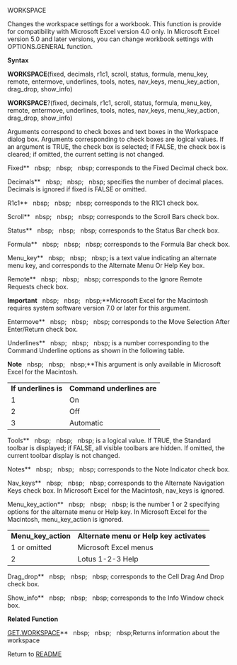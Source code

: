 WORKSPACE

Changes the workspace settings for a workbook. This function is provide
for compatibility with Microsoft Excel version 4.0 only. In Microsoft
Excel version 5.0 and later versions, you can change workbook settings
with OPTIONS.GENERAL function.

**Syntax**

**WORKSPACE**(fixed, decimals, r1c1, scroll, status, formula, menu\_key,
remote, entermove, underlines, tools, notes, nav\_keys,
menu\_key\_action, drag\_drop, show\_info)

**WORKSPACE**?(fixed, decimals, r1c1, scroll, status, formula,
menu\_key, remote, entermove, underlines, tools, notes, nav\_keys,
menu\_key\_action, drag\_drop, show\_info)

Arguments correspond to check boxes and text boxes in the Workspace
dialog box. Arguments corresponding to check boxes are logical values.
If an argument is TRUE, the check box is selected; if FALSE, the check
box is cleared; if omitted, the current setting is not changed.

Fixed**&nbsp;&nbsp;&nbsp;nbsp;&nbsp;&nbsp;&nbsp;nbsp;&nbsp;&nbsp;&nbsp;nbsp;&nbsp;corresponds to the Fixed Decimal check box.

Decimals**&nbsp;&nbsp;&nbsp;nbsp;&nbsp;&nbsp;&nbsp;nbsp;&nbsp;&nbsp;&nbsp;nbsp;&nbsp;specifies the number of decimal places.
Decimals is ignored if fixed is FALSE or omitted.

R1c1**&nbsp;&nbsp;&nbsp;nbsp;&nbsp;&nbsp;&nbsp;nbsp;&nbsp;&nbsp;&nbsp;nbsp;&nbsp;corresponds to the R1C1 check box.

Scroll**&nbsp;&nbsp;&nbsp;nbsp;&nbsp;&nbsp;&nbsp;nbsp;&nbsp;&nbsp;&nbsp;nbsp;&nbsp;corresponds to the Scroll Bars check box.

Status**&nbsp;&nbsp;&nbsp;nbsp;&nbsp;&nbsp;&nbsp;nbsp;&nbsp;&nbsp;&nbsp;nbsp;&nbsp;corresponds to the Status Bar check box.

Formula**&nbsp;&nbsp;&nbsp;nbsp;&nbsp;&nbsp;&nbsp;nbsp;&nbsp;&nbsp;&nbsp;nbsp;&nbsp;corresponds to the Formula Bar check box.

Menu\_key**&nbsp;&nbsp;&nbsp;nbsp;&nbsp;&nbsp;&nbsp;nbsp;&nbsp;&nbsp;&nbsp;nbsp;&nbsp;is a text value indicating an alternate
menu key, and corresponds to the Alternate Menu Or Help Key box.

Remote**&nbsp;&nbsp;&nbsp;nbsp;&nbsp;&nbsp;&nbsp;nbsp;&nbsp;&nbsp;&nbsp;nbsp;&nbsp;corresponds to the Ignore Remote Requests
check box.

**Important**&nbsp;&nbsp;&nbsp;nbsp;&nbsp;&nbsp;&nbsp;nbsp;&nbsp;&nbsp;&nbsp;nbsp;**Microsoft Excel for the Macintosh
requires system software version 7.0 or later for this argument.

Entermove**&nbsp;&nbsp;&nbsp;nbsp;&nbsp;&nbsp;&nbsp;nbsp;&nbsp;&nbsp;&nbsp;nbsp;&nbsp;corresponds to the Move Selection After
Enter/Return check box.

Underlines**&nbsp;&nbsp;&nbsp;nbsp;&nbsp;&nbsp;&nbsp;nbsp;&nbsp;&nbsp;&nbsp;nbsp;&nbsp;is a number corresponding to the
Command Underline options as shown in the following table.

**Note**&nbsp;&nbsp;&nbsp;nbsp;&nbsp;&nbsp;&nbsp;nbsp;&nbsp;&nbsp;&nbsp;nbsp;**This argument is only available in Microsoft
Excel for the Macintosh.

|                      |                            |
| -------------------- | -------------------------- |
| **If underlines is** | **Command underlines are** |
| 1                    | On                         |
| 2                    | Off                        |
| 3                    | Automatic                  |

Tools**&nbsp;&nbsp;&nbsp;nbsp;&nbsp;&nbsp;&nbsp;nbsp;&nbsp;&nbsp;&nbsp;nbsp;&nbsp;is a logical value. If TRUE, the Standard
toolbar is displayed; if FALSE, all visible toolbars are hidden. If
omitted, the current toolbar display is not changed.

Notes**&nbsp;&nbsp;&nbsp;nbsp;&nbsp;&nbsp;&nbsp;nbsp;&nbsp;&nbsp;&nbsp;nbsp;&nbsp;corresponds to the Note Indicator check
box.

Nav\_keys**&nbsp;&nbsp;&nbsp;nbsp;&nbsp;&nbsp;&nbsp;nbsp;&nbsp;&nbsp;&nbsp;nbsp;&nbsp;corresponds to the Alternate Navigation
Keys check box. In Microsoft Excel for the Macintosh, nav\_keys is
ignored.

Menu\_key\_action**&nbsp;&nbsp;&nbsp;nbsp;&nbsp;&nbsp;&nbsp;nbsp;&nbsp;&nbsp;&nbsp;nbsp;&nbsp;is the number 1 or 2 specifying
options for the alternate menu or Help key. In Microsoft Excel for the
Macintosh, menu\_key\_action is ignored.

|                       |                                          |
| --------------------- | ---------------------------------------- |
| **Menu\_key\_action** | **Alternate menu or Help key activates** |
| 1 or omitted          | Microsoft Excel menus                    |
| 2                     | Lotus 1-2-3 Help                         |

Drag\_drop**&nbsp;&nbsp;&nbsp;nbsp;&nbsp;&nbsp;&nbsp;nbsp;&nbsp;&nbsp;&nbsp;nbsp;&nbsp;corresponds to the Cell Drag And Drop
check box.

Show\_info**&nbsp;&nbsp;&nbsp;nbsp;&nbsp;&nbsp;&nbsp;nbsp;&nbsp;&nbsp;&nbsp;nbsp;&nbsp;corresponds to the Info Window check
box.

**Related Function**

[GET.WORKSPACE](GET.WORKSPACE.md)**&nbsp;&nbsp;&nbsp;nbsp;&nbsp;&nbsp;&nbsp;nbsp;&nbsp;&nbsp;&nbsp;nbsp;Returns information about the workspace



Return to [README](README.md)

